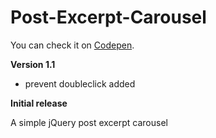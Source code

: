# Post-Excerpt-Carousel

You can check it on <a href="http://codepen.io/dingo_d/pen/doNyMw">Codepen</a>.

**Version 1.1**

- prevent doubleclick added

**Initial release**

A simple jQuery post excerpt carousel
